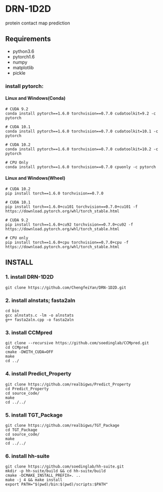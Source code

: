 # DRN-1D2D
protein contact map prediction

## Requirements
- python3.6
 - pytorch1.6  
 - numpy
 - matplotlib
 - pickle

### install pytorch:
#### Linux and Windows(Conda)
    # CUDA 9.2
    conda install pytorch==1.6.0 torchvision==0.7.0 cudatoolkit=9.2 -c pytorch

    # CUDA 10.1
    conda install pytorch==1.6.0 torchvision==0.7.0 cudatoolkit=10.1 -c pytorch

    # CUDA 10.2
    conda install pytorch==1.6.0 torchvision==0.7.0 cudatoolkit=10.2 -c pytorch

    # CPU Only
    conda install pytorch==1.6.0 torchvision==0.7.0 cpuonly -c pytorch
#### Linux and Windows(Wheel)
    # CUDA 10.2
    pip install torch==1.6.0 torchvision==0.7.0

    # CUDA 10.1
    pip install torch==1.6.0+cu101 torchvision==0.7.0+cu101 -f https://download.pytorch.org/whl/torch_stable.html

    # CUDA 9.2
    pip install torch==1.6.0+cu92 torchvision==0.7.0+cu92 -f https://download.pytorch.org/whl/torch_stable.html

    # CPU only
    pip install torch==1.6.0+cpu torchvision==0.7.0+cpu -f https://download.pytorch.org/whl/torch_stable.html
## INSTALL

### 1. install DRN-1D2D
    git clone https://github.com/ChengfeiYan/DRN-1D2D.git

### 2. install alnstats; fasta2aln
    cd bin
    gcc alnstats.c -lm -o alnstats
    g++ fasta2aln.cpp -o fasta2aln

### 3. install CCMpred
    git clone --recursive https://github.com/soedinglab/CCMpred.git
    cd CCMpred
    cmake -DWITH_CUDA=OFF
    make
    cd ../

### 4. install Predict_Property
    git clone https://github.com/realbigws/Predict_Property
    cd Predict_Property
    cd source_code/
    make
    cd ../../

### 5. install TGT_Package
    git clone https://github.com/realbigws/TGT_Package
    cd TGT_Package
    cd source_code/
    make
    cd ../../

### 6. install hh-suite
    git clone https://github.com/soedinglab/hh-suite.git
    mkdir -p hh-suite/build && cd hh-suite/build
    cmake -DCMAKE_INSTALL_PREFIX=. ..
    make -j 4 && make install
    export PATH="$(pwd)/bin:$(pwd)/scripts:$PATH"

